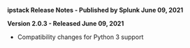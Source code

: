 **ipstack Release Notes - Published by Splunk June 09, 2021**


**Version 2.0.3 - Released June 09, 2021**

* Compatibility changes for Python 3 support
